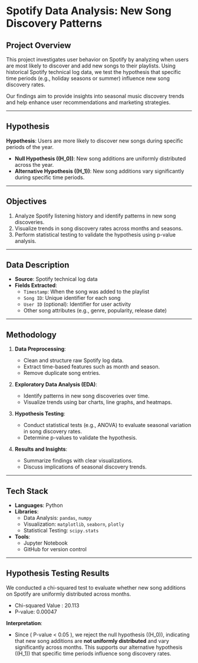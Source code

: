# Spotify Data Analysis: New Song Discovery Patterns

## Project Overview
This project investigates user behavior on Spotify by analyzing when users are most likely to discover and add new songs to their playlists. Using historical Spotify technical log data, we test the hypothesis that specific time periods (e.g., holiday seasons or summer) influence new song discovery rates. 

Our findings aim to provide insights into seasonal music discovery trends and help enhance user recommendations and marketing strategies.

---

## Hypothesis
**Hypothesis**: Users are more likely to discover new songs during specific periods of the year.

- **Null Hypothesis (\(H_0\))**: New song additions are uniformly distributed across the year.
- **Alternative Hypothesis (\(H_1\))**: New song additions vary significantly during specific time periods.

---

## Objectives
1. Analyze Spotify listening history and identify patterns in new song discoveries.
2. Visualize trends in song discovery rates across months and seasons.
3. Perform statistical testing to validate the hypothesis using p-value analysis.

---

## Data Description
- **Source**: Spotify technical log data
- **Fields Extracted**:
  - `Timestamp`: When the song was added to the playlist
  - `Song ID`: Unique identifier for each song
  - `User ID` (optional): Identifier for user activity
  - Other song attributes (e.g., genre, popularity, release date)

---

## Methodology
1. **Data Preprocessing**:
   - Clean and structure raw Spotify log data.
   - Extract time-based features such as month and season.
   - Remove duplicate song entries.
   
2. **Exploratory Data Analysis (EDA)**:
   - Identify patterns in new song discoveries over time.
   - Visualize trends using bar charts, line graphs, and heatmaps.
   
3. **Hypothesis Testing**:
   - Conduct statistical tests (e.g., ANOVA) to evaluate seasonal variation in song discovery rates.
   - Determine p-values to validate the hypothesis.

4. **Results and Insights**:
   - Summarize findings with clear visualizations.
   - Discuss implications of seasonal discovery trends.

---

## Tech Stack
- **Languages**: Python
- **Libraries**:
  - Data Analysis: `pandas`, `numpy`
  - Visualization: `matplotlib`, `seaborn`, `plotly`
  - Statistical Testing: `scipy.stats`
- **Tools**:
  - Jupyter Notebook
  - GitHub for version control

---

## Hypothesis Testing Results

We conducted a chi-squared test to evaluate whether new song additions on Spotify are uniformly distributed across months.

- Chi-squared Value : 20.113
- P-value: 0.00047

**Interpretation**:
- Since \( P-value < 0.05 \), we reject the null hypothesis (\(H_0\)), indicating that new song additions are **not uniformly distributed** and vary significantly across months. This supports our alternative hypothesis (\(H_1\)) that specific time periods influence song discovery rates.

